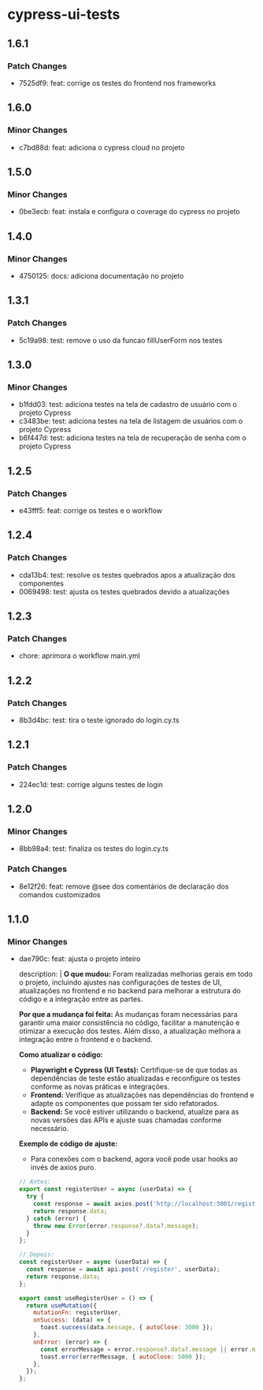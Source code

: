 # cypress-ui-tests

## 1.6.1

### Patch Changes

- 7525df9: feat: corrige os testes do frontend nos frameworks

## 1.6.0

### Minor Changes

- c7bd88d: feat: adiciona o cypress cloud no projeto

## 1.5.0

### Minor Changes

- 0be3ecb: feat: instala e configura o coverage do cypress no projeto

## 1.4.0

### Minor Changes

- 4750125: docs: adiciona documentação no projeto

## 1.3.1

### Patch Changes

- 5c19a98: test: remove o uso da funcao fillUserForm nos testes

## 1.3.0

### Minor Changes

- b1fdd03: test: adiciona testes na tela de cadastro de usuário com o projeto Cypress
- c3483be: test: adiciona testes na tela de listagem de usuários com o projeto Cypress
- b6f447d: test: adiciona testes na tela de recuperação de senha com o projeto Cypress

## 1.2.5

### Patch Changes

- e43fff5: feat: corrige os testes e o workflow

## 1.2.4

### Patch Changes

- cda13b4: test: resolve os testes quebrados apos a atualização dos componentes
- 0069498: test: ajusta os testes quebrados devido a atualizações

## 1.2.3

### Patch Changes

- chore: aprimora o workflow main.yml

## 1.2.2

### Patch Changes

- 8b3d4bc: test: tira o teste ignorado do login.cy.ts

## 1.2.1

### Patch Changes

- 224ec1d: test: corrige alguns testes de login

## 1.2.0

### Minor Changes

- 8bb98a4: test: finaliza os testes do login.cy.ts

### Patch Changes

- 8e12f26: feat: remove @see dos comentários de declaração dos comandos customizados

## 1.1.0

### Minor Changes

- dae790c: feat: ajusta o projeto inteiro

  description: |
  **O que mudou:**
  Foram realizadas melhorias gerais em todo o projeto, incluindo ajustes nas configurações de testes de UI, atualizações no frontend e no backend para melhorar a estrutura do código e a integração entre as partes.

  **Por que a mudança foi feita:**
  As mudanças foram necessárias para garantir uma maior consistência no código, facilitar a manutenção e otimizar a execução dos testes. Além disso, a atualização melhora a integração entre o frontend e o backend.

  **Como atualizar o código:**

  - **Playwright e Cypress (UI Tests):** Certifique-se de que todas as dependências de teste estão atualizadas e reconfigure os testes conforme as novas práticas e integrações.
  - **Frontend:** Verifique as atualizações nas dependências do frontend e adapte os componentes que possam ter sido refatorados.
  - **Backend:** Se você estiver utilizando o backend, atualize para as novas versões das APIs e ajuste suas chamadas conforme necessário.

  **Exemplo de código de ajuste:**

  - Para conexões com o backend, agora você pode usar hooks ao invés de axios puro.

  ```js
  // Antes:
  export const registerUser = async (userData) => {
    try {
      const response = await axios.post('http://localhost:3001/register', userData);
      return response.data;
    } catch (error) {
      throw new Error(error.response?.data?.message);
    }
  };

  // Depois:
  const registerUser = async (userData) => {
    const response = await api.post('/register', userData);
    return response.data;
  };

  export const useRegisterUser = () => {
    return useMutation({
      mutationFn: registerUser,
      onSuccess: (data) => {
        toast.success(data.message, { autoClose: 3000 });
      },
      onError: (error) => {
        const errorMessage = error.response?.data?.message || error.message;
        toast.error(errorMessage, { autoClose: 5000 });
      },
    });
  };
  ```
